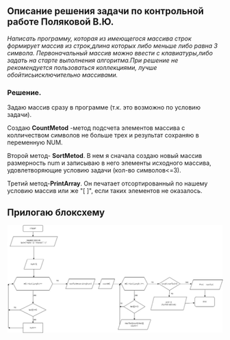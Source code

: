 ## Описание решения задачи по контрольной работе Поляковой В.Ю.

*Написать программу, которая из имеющегося массива строк формирует массив из строк,длина которых либо меньше либо равна 3 символа. Первоначальный массив можно ввести с клавиатуры,либо задать на старте выполнения алгоритма.При решение не рекомендуется пользоваться коллекциями, лучше обойтисьисключительно массивами.*

 ### Решение.

 Задаю массив сразу в программе (т.к. это возможно по условию задачи). 
 
Создаю **CountMetod** -метод подсчета элементов массива с колличеством символов не больше трех и результат сохраняю в переменную NUM.

Второй метод- **SortMetod**. В нем я сначала создаю новый массив размерность num и записываю в него элементы исходного массива, удовлетворяющие условию задачи (кол-во символов<=3).

Третий метод-**PrintArray**. Он печатает отсортированный по нашему условию массив или же "[ ]", если таких элементов не оказалось.

## Прилогаю блоксхему
![Блоксхема решения задачи](Блоксхема.jpg)